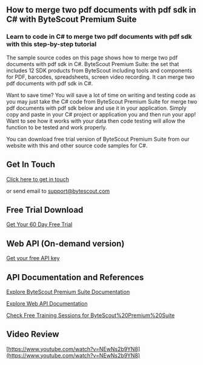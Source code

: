 ## How to merge two pdf documents with pdf sdk in C# with ByteScout Premium Suite

### Learn to code in C# to merge two pdf documents with pdf sdk with this step-by-step tutorial

The sample source codes on this page shows how to merge two pdf documents with pdf sdk in C#. ByteScout Premium Suite: the set that includes 12 SDK products from ByteScout including tools and components for PDF, barcodes, spreadsheets, screen video recording. It can merge two pdf documents with pdf sdk in C#.

Want to save time? You will save a lot of time on writing and testing code as you may just take the C# code from ByteScout Premium Suite for merge two pdf documents with pdf sdk below and use it in your application.  Simply copy and paste in your C# project or application you and then run your app! Want to see how it works with your data then code testing will allow the function to be tested and work properly.

You can download free trial version of ByteScout Premium Suite from our website with this and other source code samples for C#.

## Get In Touch

[Click here to get in touch](https://bytescout.zendesk.com/hc/en-us/requests/new?subject=ByteScout%20Premium%20Suite%20Question)

or send email to [support@bytescout.com](mailto:support@bytescout.com?subject=ByteScout%20Premium%20Suite%20Question) 

## Free Trial Download

[Get Your 60 Day Free Trial](https://bytescout.com/download/web-installer?utm_source=github-readme)

## Web API (On-demand version)

[Get your free API key](https://pdf.co/documentation/api?utm_source=github-readme)

## API Documentation and References

[Explore ByteScout Premium Suite Documentation](https://bytescout.com/documentation/index.html?utm_source=github-readme)

[Explore Web API Documentation](https://pdf.co/documentation/api?utm_source=github-readme)

[Check Free Training Sessions for ByteScout%20Premium%20Suite](https://academy.bytescout.com/)

## Video Review

[https://www.youtube.com/watch?v=NEwNs2b9YN8](https://www.youtube.com/watch?v=NEwNs2b9YN8)